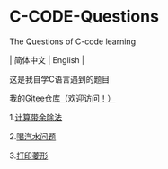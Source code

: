 # C-CODE-Questions
The Questions of C-code learning

| 简体中文 | English |

这是我自学C语言遇到的题目

[我的Gitee仓库（欢迎访问！）](https://gitee.com/fcchbjm/C-CODE)



1.[计算带余除法](https://github.com/fcchbjm/C-CODE/blob/main/Questions/%E8%AE%A1%E7%AE%97%E5%B8%A6%E4%BD%99%E9%99%A4%E6%B3%95.c)

2.[喝汽水问题](https://github.com/fcchbjm/C-CODE/blob/main/Questions/%E5%96%9D%E6%B1%BD%E6%B0%B4%E9%97%AE%E9%A2%98.c)

3.[打印菱形](https://github.com/fcchbjm/C-CODE/blob/main/Questions/%E6%89%93%E5%8D%B0%E8%8F%B1%E5%BD%A2.c)
